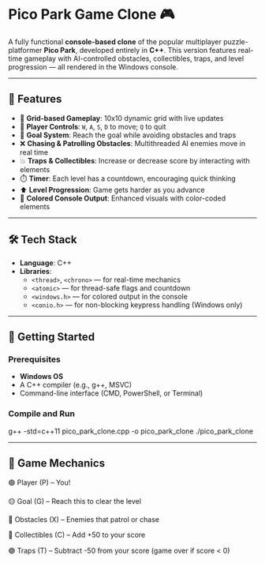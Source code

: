 # Pico Park Game Clone 🎮

A fully functional **console-based clone** of the popular multiplayer puzzle-platformer **Pico Park**, developed entirely in **C++**. This version features real-time gameplay with AI-controlled obstacles, collectibles, traps, and level progression — all rendered in the Windows console.

---

## 🧩 Features

- 🔲 **Grid-based Gameplay**: 10x10 dynamic grid with live updates
- 👤 **Player Controls**: `W`, `A`, `S`, `D` to move; `Q` to quit
- 🎯 **Goal System**: Reach the goal while avoiding obstacles and traps
- ❌ **Chasing & Patrolling Obstacles**: Multithreaded AI enemies move in real time
- 💥 **Traps & Collectibles**: Increase or decrease score by interacting with elements
- ⏱️ **Timer**: Each level has a countdown, encouraging quick thinking
- ⬆️ **Level Progression**: Game gets harder as you advance
- 🎨 **Colored Console Output**: Enhanced visuals with color-coded elements

---

## 🛠️ Tech Stack

- **Language**: C++
- **Libraries**:
  - `<thread>`, `<chrono>` — for real-time mechanics
  - `<atomic>` — for thread-safe flags and countdown
  - `<windows.h>` — for colored output in the console
  - `<conio.h>` — for non-blocking keypress handling (Windows only)

---

## 🚀 Getting Started

### Prerequisites

- **Windows OS**
- A C++ compiler (e.g., g++, MSVC)
- Command-line interface (CMD, PowerShell, or Terminal)

### Compile and Run

g++ -std=c++11 pico_park_clone.cpp -o pico_park_clone
./pico_park_clone

---

## 🧠 Game Mechanics

🟢 Player (P) – You!

🟡 Goal (G) – Reach this to clear the level

🔴 Obstacles (X) – Enemies that patrol or chase

🔵 Collectibles (C) – Add +50 to your score

🟣 Traps (T) – Subtract -50 from your score (game over if score < 0)

